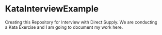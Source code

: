 # KataInterviewExample
Creating this Repository for Interview with Direct Supply. We are conducting a Kata Exercise and I am going to document my work here.
